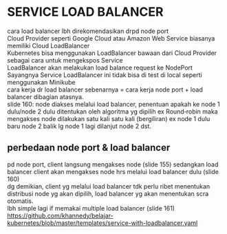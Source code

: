 # SERVICE LOAD BALANCER
cara load balancer lbh direkomendasikan drpd node port<br>
Cloud Provider seperti Google Cloud atau Amazon Web Service biasanya memiliki Cloud LoadBalancer<br>
Kubernetes bisa menggunakan LoadBalancer bawaan dari Cloud Provider sebagai cara untuk mengekspos Service<br>
LoadBalancer akan melakukan load balance request ke NodePort<br>
Sayangnya Service LoadBalancer ini tidak bisa di test di local seperti menggunakan Minikube<br>
cara kerja dr load balancer sebenarnya = cara kerja node port + load balancer dibagian atasnya.<br>
slide 160: node diakses melalui load balancer, penentuan apakah ke node 1 dulu/node 2 dulu ditentukan oleh algoritma yg dipilih ex Round‑robin maka mengakses node dilakukan satu kali satu kali (bergiliran) ex node 1 dulu baru node 2 balik lg node 1 lagi dilanjut node 2 dst.<br>
## perbedaan node port & load balancer
pd node port, client langsung mengakses node (slide 155) sedangkan load balancer client akan mengakses node hrs melalui load balancer dulu (slide 160)<br>
dg demikian, client yg melalui load balancer tdk perlu ribet menentukan distribusi node yg akan dipilih, load balancer yg akan menentukan scra otomatis.<br>
lbh simple lagi if memakai multiple load balancer (slide 161)<br>
https://github.com/khannedy/belajar-kubernetes/blob/master/templates/service-with-loadbalancer.yaml